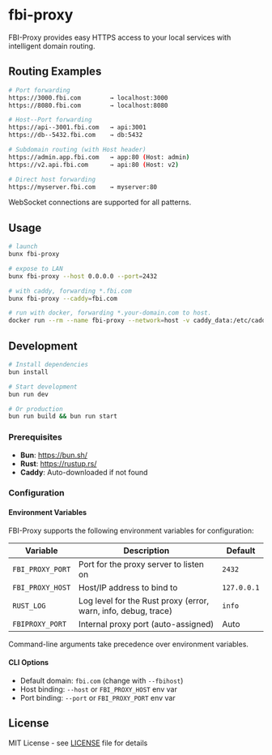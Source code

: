 # fbi-proxy

FBI-Proxy provides easy HTTPS access to your local services with intelligent domain routing.

## Routing Examples

```bash
# Port forwarding
https://3000.fbi.com        → localhost:3000
https://8080.fbi.com        → localhost:8080

# Host--Port forwarding
https://api--3001.fbi.com   → api:3001
https://db--5432.fbi.com    → db:5432

# Subdomain routing (with Host header)
https://admin.app.fbi.com   → app:80 (Host: admin)
https://v2.api.fbi.com      → api:80 (Host: v2)

# Direct host forwarding
https://myserver.fbi.com    → myserver:80
```

WebSocket connections are supported for all patterns.

## Usage

```sh
# launch
bunx fbi-proxy

# expose to LAN
bunx fbi-proxy --host 0.0.0.0 --port=2432

# with caddy, forwarding *.fbi.com
bunx fbi-proxy --caddy=fbi.com

# run with docker, forwarding *.your-domain.com to host.
docker run --rm --name fbi-proxy --network=host -v caddy_data:/etc/caddy/data snomiao/fbi-proxy --reverse-proxy=your-domain.com
```

## Development

```bash
# Install dependencies
bun install

# Start development
bun run dev

# Or production
bun run build && bun run start
```

### Prerequisites

- **Bun**: https://bun.sh/
- **Rust**: https://rustup.rs/
- **Caddy**: Auto-downloaded if not found

### Configuration

#### Environment Variables

FBI-Proxy supports the following environment variables for configuration:

| Variable | Description | Default |
|----------|-------------|---------|
| `FBI_PROXY_PORT` | Port for the proxy server to listen on | `2432` |
| `FBI_PROXY_HOST` | Host/IP address to bind to | `127.0.0.1` |
| `RUST_LOG` | Log level for the Rust proxy (error, warn, info, debug, trace) | `info` |
| `FBIPROXY_PORT` | Internal proxy port (auto-assigned) | Auto |

Command-line arguments take precedence over environment variables.

#### CLI Options

- Default domain: `fbi.com` (change with `--fbihost`)
- Host binding: `--host` or `FBI_PROXY_HOST` env var
- Port binding: `--port` or `FBI_PROXY_PORT` env var

## License

MIT License - see [LICENSE](LICENSE) file for details
